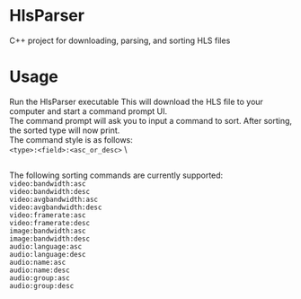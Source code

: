 # HlsParser
C++ project for downloading, parsing, and sorting HLS files

# Usage
Run the HlsParser executable
This will download the HLS file to your computer and start a command prompt UI.\
The command prompt will ask you to input a command to sort. After sorting, the sorted type will now print.\
The command style is as follows:\
`<type>:<field>:<asc_or_desc>` \
##
The following sorting commands are currently supported:\
`video:bandwidth:asc`\
`video:bandwidth:desc`\
`video:avgbandwidth:asc`\
`video:avgbandwidth:desc`\
`video:framerate:asc`\
`video:framerate:desc`\
`image:bandwidth:asc`\
`image:bandwidth:desc`\
`audio:language:asc`\
`audio:language:desc`\
`audio:name:asc`\
`audio:name:desc`\
`audio:group:asc`\
`audio:group:desc`
